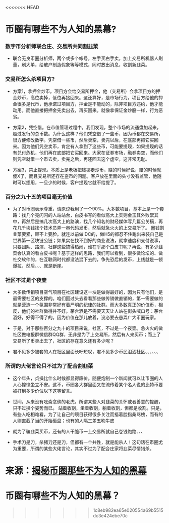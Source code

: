 <<<<<<< HEAD
# 币圈有哪些不为人知的黑幕?


### 数字币分析师联合庄、交易所共同割韭菜

+ 联合无良币圈分析师，两个或多个帐号，左手买右手卖，加上交易所机器人刷量，刷大单，给散户制造假象等等模式，同时放出消息，收割新韭菜。


### 交易所怎么杀项目方?

+ 方案1，拿押金炒币。项目方会给交易所押金，他（交易所）会拿项目方的押金炒币，高位卖掉，低位再接回来。这还算好，是市场行为。项目方给他的押金很多是代币，他承诺过项目方，押金是不能动的，除非项目方违约，他才能动用。而他直接把押金先卖出去，再买回来。就像拿保证金炒股一样，行为恶劣。

+ 方案2，凭空借。在市值管理过程中，我们发现，整个市场的流通盘加起来，超过发行的总币数。为什么这样？他们凭空借了一些币，因为币都在交易所，很方便修改数字。凭空借一些币，然后卖空，卖完以后，在底部再把它买回来。因为他们凭空卖币，肯定有人拿到了这些币，可能要提现，如果提现的话有兑付危机，他们再在底部把它买回来。大家在证券市场，融券卖空，而他们则凭空就借一个币去卖，卖完之后，再还回去这个虚空，这非常无耻。


+ 方案3，禁止提现。本质上是老板把钱挪走炒币，赚的时候好说，赔的时候就傻X了，而且交易所还存在盗币的问题。客户放在里面的头寸没有监管，他随时可以挪用，一旦少的时候，客户提现它就不给提了。

### 百分之九十五的项目毫无价值

+ 为了对币圈表示尊重，请原谅我用了一个90%。大多数项目，基本上是一个套路：找几个亮闪闪的人站站台，白皮书写的看似高大上实则金玉其外败絮其中，再然后是搞几次高大上的路演，找几个知名的财经媒体写几篇公关稿，再花几千块钱找个技术员弄一串代码发币，然后就急火火的上交易所了。
圈钱割韭菜要紧，顾不上要脸。就连以前做IDC的，做H5的都忍不住跑出来装自己是世界第一区块链公链；如果实在找不到好的商业说法，就拿速度和支付说事，只要团队、路演、社群这些搞得热闹，谁在乎那个白皮书呢？再说，有多少韭菜会认真的看白皮书呢？基于这样的思路，我们可以看到，很多做论坛的、做社交软件的，在互联网时代都没法混下去的，争先恐后的发币，上线就是一顿爆拉，然后、、、就是断崖。

### 社区不过是个夜壶

+ 大多数传销项目空气项目在社区建设这一块是做得最好的，因为只有他们，是最需要社区的支撑的。咱们回过头去看看那些做传销做直销的，第一需要做的就是营造一个氛围非常好有着严明的纪律的社群。而大多数真正的价值币，相反，他们的社群做得并不好。茅台酒是不需要天天让人站在街头喊口号：茅台酒好，好得不得了的。因为价值在那儿放着，没必要去愚弄广大币圈玩家。

+ 于是，对于那些百分之九十的项目来说，社区，不过是一个夜壶。急火火的做社区做电报群微信群QQ群，无非是为了上交易所，然后有人来买币；而上了交易所了币卖出去了，社区的存在意义还有多少呢？

+ 君不见多少被套的人在社区里面长吁短叹，君不见多少币民泪洒社区、、、、、、


### 所谓的大佬言论只不过为了配合割韭菜

+ 这个年头，贞操比什么时候都显得廉价。随便炮制一个新闻就可以让币圈的人人心惶惶坐立不安。这不，币圈各大群里面又在流传着某个名人说的比特币要被打到多少价位以下这等留言。

+ 世间，从来没有吃斋念佛的老虎。所谓某些人对韭菜的关怀或者善意的提醒，只不过换个姿势而已。
站着收割，坐着收割，躺着收割，但都是收割。只是，有些人吃相难看，为了让自己的项目获得很多关注而捂着脸指桑骂槐，而有的人则直截了当的开始砸盘；也有的人隔三差五吹牛皮
+ 就为了骗韭菜买币，还有的人干脆币一上交易所就自己卷钱跑路、、、
+ 手术刀是刀，杀猪刀还是刀，但都有一个共性，就是能杀人！这句话在币圈尤为重要，所谓的某些大佬言论，其实不过为了配合庄家将韭菜尽情猎杀。


来源：[揭秘币圈那些不为人知的黑幕](https://www.chainnode.com/post/178119)
=======
# 币圈有哪些不为人知的黑幕？
>>>>>>> 1c8eb982ea65e020554a69b5515dc3e424ebe70c
